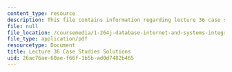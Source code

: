 ```yaml
---
content_type: resource
description: This file contains information regarding lecture 36 case study solutions.
file: null
file_location: /coursemedia/1-264j-database-internet-and-systems-integration-technologies-fall-2013/26ac76ae60aef66f1b5bad0d7482b465_MIT1_264JF13_L36_case_sol.pdf
file_type: application/pdf
resourcetype: Document
title: Lecture 36 Case Studies Solutions
uid: 26ac76ae-60ae-f66f-1b5b-ad0d7482b465
---
```

